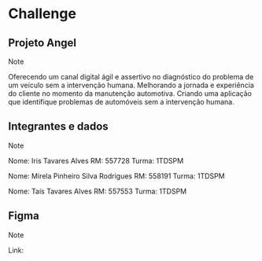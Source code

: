 # Challenge

## Projeto Angel

> [!NOTE]
> Oferecendo um canal digital ágil e assertivo no diagnóstico do problema de um veículo sem a intervenção humana.
> Melhorando a jornada e experiência do cliente no momento da manutenção automotiva.
> Criando uma aplicação que identifique problemas de automóveis sem a intervenção humana.

## Integrantes e dados
> [!NOTE]
> Nome: Iris Tavares Alves
> RM: 557728 Turma: 1TDSPM
> 
> Nome: Mirela Pinheiro Silva Rodrigues
> RM: 558191 Turma: 1TDSPM
> 
> Nome: Taís Tavares Alves
> RM: 557553 Turma: 1TDSPM

## Figma
> [!NOTE]
> Link: 
